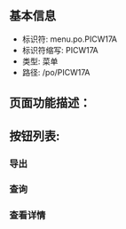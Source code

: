 
## 基本信息

- 标识符: menu.po.PICW17A
- 标识符缩写: PICW17A
- 类型: 菜单
- 路径: /po/PICW17A

## 页面功能描述：





## 按钮列表:


### 导出



### 查询



### 查看详情


